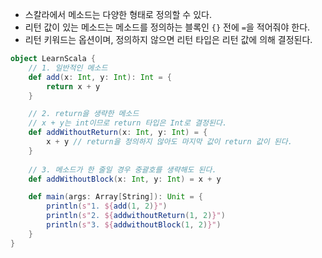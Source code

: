- 스칼라에서 메소드는 다양한 형태로 정의할 수 있다.
- 리턴 값이 있는 메소드는 메소드를 정의하는 블록인 `{}` 전에 `=`을 적어줘야 한다.
- 리턴 키워드는 옵션이며, 정의하지 않으면 리턴 타입은 리턴 값에 의해 결정된다.

```scala
object LearnScala {
	// 1. 일반적인 메소드
	def add(x: Int, y: Int): Int = {
		return x + y
	}

	// 2. return을 생략한 메소드
	// x + y는 int이므로 return 타입은 Int로 결정된다.
	def addWithoutReturn(x: Int, y: Int) = {
		x + y // return을 정의하지 않아도 마지막 값이 return 값이 된다.
	}
	
	// 3. 메소드가 한 줄일 경우 중괄호를 생략해도 된다.
	def addWithoutBlock(x: Int, y: Int) = x + y

	def main(args: Array[String]): Unit = {
		println(s"1. ${add(1, 2)}")
		println(s"2. ${addwithoutReturn(1, 2)}")
		println(s"3. ${addwithoutBlock(1, 2)}")
	}
}
```